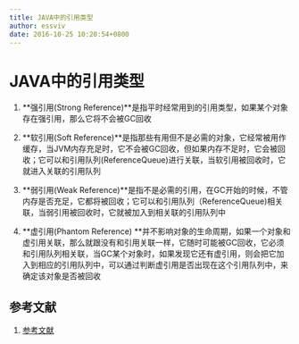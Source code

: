 ```yaml
---
title: JAVA中的引用类型
author: essviv
date: 2016-10-25 10:20:54+0800
---
```


# JAVA中的引用类型

1. **强引用(Strong Reference)**是指平时经常用到的引用类型，如果某个对象存在强引用，那么它将不会被GC回收

2. **软引用(Soft Reference)**是指那些有用但不是必需的对象，它经常被用作缓存，当JVM内存充足时，它不会被GC回收，但如果内存不足时，它会被回收；它可以和引用队列(ReferenceQueue)进行关联，当软引用被回收时，它就进入关联的引用队列

3. **弱引用(Weak Reference)**是指不是必需的引用，在GC开始的时候，不管内存是否充足，它都将被回收；它可以和引用队列（ReferenceQueue)相关联，当弱引用被回收时，它就被加入到相关联的引用队列中

4. **虚引用(Phantom Reference) **并不影响对象的生命周期，如果一个对象和虚引用关联，那么就跟没有和引用关联一样，它随时可能被GC回收，它必须和引用队列相关联，当GC某个对象时，如果发现它还有虚引用，则会把它加入到相应的引用队列中，可以通过判断虚引用是否出现在这个引用队列中，来确定该对象是否被回收

## 参考文献

1. [参考文献](https://community.oracle.com/blogs/enicholas/2006/05/04/understanding-weak-references)